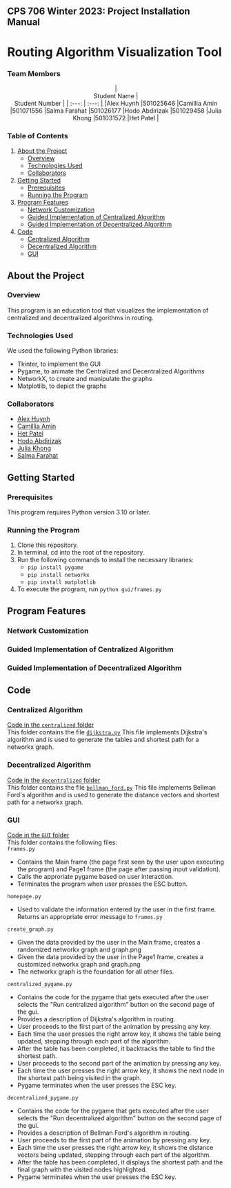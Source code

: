 ## CPS 706 Winter 2023:  Project Installation Manual

# Routing Algorithm Visualization Tool


### Team Members

<div align="center">
| </br>Student Name | </br>Student Number |
| :---: | :---: |
|Alex Huynh        |501025646
|Camillia Amin     |501071556
|Salma Farahat     |501026177
|Hodo Abdirizak    |501029458
|Julia Khong       |501031572
|Het Patel         |
</div>

### Table of Contents
<ol>
  <li>
    <a href="#about-the-project">About the Project</a>
    <ul>
      <li><a href="#overview">Overview</a></li>
    </ul>
    <ul>
      <li><a href="#technologies-used">Technologies Used</a></li>
    </ul>
    <ul>
      <li><a href="#collaborators">Collaborators</a></li>
    </ul>
  </li>
  <li>
    <a href="#getting-started">Getting Started</a>
    <ul>
      <li><a href="#prerequisites">Prerequisites</a></li>
      <li><a href="#running-the-program">Running the Program</a></li>
    </ul>
  </li>
  <li>
    <a href="#program-features">Program Features</a>
    <ul>
      <li><a href="#network-customization">Network Customization</a></li>
      <li><a href="#guided-implementation-of-centralized-algorithm">Guided Implementation of Centralized Algorithm</a></li>
      <li><a href="#guided-implementation-of-decentralized-algorithm">Guided Implementation of Decentralized Algorithm</a></li>
    </ul>
  </li>
  <li>
    <a href="#code">Code</a>
    <ul>
      <li><a href="#centralized-algorithm">Centralized Algorithm</a></li>
      <li><a href="#decentralized-algorithm">Decentralized Algorithm</a></li>
      <li><a href="#gui">GUI</a></li>
    </ul>
  </li>
</ol>


## About the Project

### Overview
This program is an education tool that visualizes the implementation of centralized and decentralized algorithms in routing. 

### Technologies Used 
We used the following Python libraries:
- Tkinter, to implement the GUI
- Pygame, to animate the Centralized and Decentralized Algorithms
- NetworkX, to create and manipulate the graphs
- Matplotlib, to depict the graphs

### Collaborators
- [Alex Huynh](https://github.com/alextuffy)
- [Camillia Amin](https://github.com/chamin19)
- [Het Patel](https://github.com/hetp4401)
- [Hodo Abdirizak](https://github.com/hodoabdirizak)
- [Julia Khong](https://github.com/P3anutz)
- [Salma Farahat](https://github.com/Salma-Farahat)

## Getting Started

### Prerequisites
This program requires Python version 3.10 or later. <br>

### Running the Program
1. Clone this repository. 
2. In terminal, cd into the root of the repository.
3. Run the following commands to install the necessary libraries: <br>
    - `pip install pygame` <br>
    - `pip install networkx` <br>
    - `pip install matplotlib` <br>
3. To execute the program, run `python gui/frames.py`

## Program Features

### Network Customization

### Guided Implementation of Centralized Algorithm

### Guided Implementation of Decentralized Algorithm

## Code 

### Centralized Algorithm
[Code in the `centralized` folder](https://github.com/hodoabdirizak/CPS706-W23-G1/tree/main/centralized)<br>
This folder contains the file [`dijkstra.py`](https://github.com/hodoabdirizak/CPS706-W23-G1/blob/main/centralized/dijkstra.py)
This file implements Dijkstra's algorithm and is used to generate the tables and shortest path for a networkx graph. 

### Decentralized Algorithm
[Code in the `decentralized` folder](https://github.com/hodoabdirizak/CPS706-W23-G1/tree/main/dentralized)<br>
This folder contains the file [`bellman_ford.py`](https://github.com/hodoabdirizak/CPS706-W23-G1/blob/main/decentralized/bellman_ford.py)
This file implements Bellman Ford's algorithm and is used to generate the distance vectors and shortest path for a networkx graph. 

### GUI
[Code in the `GUI` folder](https://github.com/hodoabdirizak/CPS706-W23-G1/tree/main/dentralized)<br>
This folder contains the following files:<br>
`frames.py`
- Contains the Main frame (the page first seen by the user upon executing the program) and Page1 frame (the page after passing input validation).
- Calls the approriate pygame based on user interaction. 
- Terminates the program when user presses the ESC button. 

`homepage.py`
- Used to validate the information entered by the user in the first frame. Returns an appropriate error message to `frames.py`

`create_graph.py`
- Given the data provided by the user in the Main frame, creates a randomized networkx graph and graph.png
- Given the data provided by the user in the Page1 frame, creates a customized networkx graph and graph.png
- The networkx graph is the foundation for all other files.

`centralized_pygame.py`
- Contains the code for the pygame that gets executed after the user selects the "Run centralized algorithm" button on the second page of the gui.
- Provides a description of Dijkstra's algorithm in routing.
- User proceeds to the first part of the animation by pressing any key.
- Each time the user presses the right arrow key, it shows the table being updated, stepping through each part of the algorithm.
- After the table has been completed, it backtracks the table to find the shortest path. 
- User proceeds to the second part of the animation by pressing any key.
- Each time the user presses the right arrow key, it shows the next node in the shortest path being visited in the graph. 
- Pygame terminates when the user presses the ESC key. 

`decentralized_pygame.py`
- Contains the code for the pygame that gets executed after the user selects the "Run decentralized algorithm" button on the second page of the gui.
- Provides a description of Bellman Ford's algorithm in routing. 
- User proceeds to the first part of the animation by pressing any key.
- Each time the user presses the right arrow key, it shows the distance vectors being updated, stepping through each part of the algorithm.
- After the table has been completed, it displays the shortest path and the final graph with the visited nodes highlighted. 
- Pygame terminates when the user presses the ESC key. 
